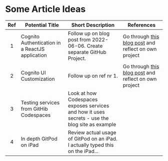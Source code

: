 # Some Article Ideas

| Ref   | Potential Title                                 | Short Description                                                                              | References                                                                                                                                                                         |
|:-----:|-------------------------------------------------|------------------------------------------------------------------------------------------------|------------------------------------------------------------------------------------------------------------------------------------------------------------------------------------|
| 1     | Cognito Authentication in a ReactJS application | Follow up on blog post from 2022-06-06. Create separate GitHub Project.                        | Go through [this blog post](https://www.thelambdablog.com/using-the-cognito-hosted-ui-for-authentication-with-the-amplify-client-side-library-in-react) and reflect on own project |
| 2     | Cognito UI Customization                        | Follow up on ref nr 1.                                                                         | Go through [this blog post](https://www.thelambdablog.com/how-to-customize-the-aws-cognito-hosted-ui-with-a-custom-logo-and-css) and reflect on own project                        |
| 3     | Testing services from GitHib Codespaces         | Look at how Codespaces exposes services and how it uses secrets - use the blog site as example |                                                                                                                                                                                    |
| 4     | In depth GitPod on iPad                         | Review actual usage of GitPod on an iPad. I actually typed this on the iPad...                 |                                                                                                                                                                                    |

